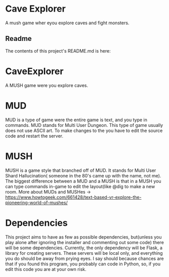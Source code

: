 # Cave Explorer
A mush game wher eyou explore caves and fight monsters.
## Readme
The contents of this project's README.md is here:

  
# CaveExplorer
A MUSH game were you explore caves.

# MUD
MUD is a type of game were the entire game is 
text, and you type in commands. MUD stands for
Multi User Dungeon. This type of game usually 
does not use ASCII art. To make changes to the
you have to edit the source code and restart
the server.

# MUSH
MUSH is a game style that branched off of MUD.
It stands for Multi User Shard Hallucination(
someone in the 80's came up with the name, not
me). The biggest difference between a MUD and a
MUSH is that in a MUSH you can type commands
in-game to edit the layout(like @dig to make a 
new room. More about MUDs and MUSHes -> 
https://www.howtogeek.com/661428/text-based-vr-explore-the-pioneering-world-of-mushes/


# Dependencies
This project aims to have as few as possible dependencies, but(unless you play alone after ignoring the installer and commenting out some code)
there will be some dependencies. Currently, the only dependency will be Flask, a library for creating servers. These servers will be local only,
and everything you do should be away from prying eyes. I say should because chances are that if you found this program, you probably can code in
Python, so, if you edit this code you are at your own risk.
